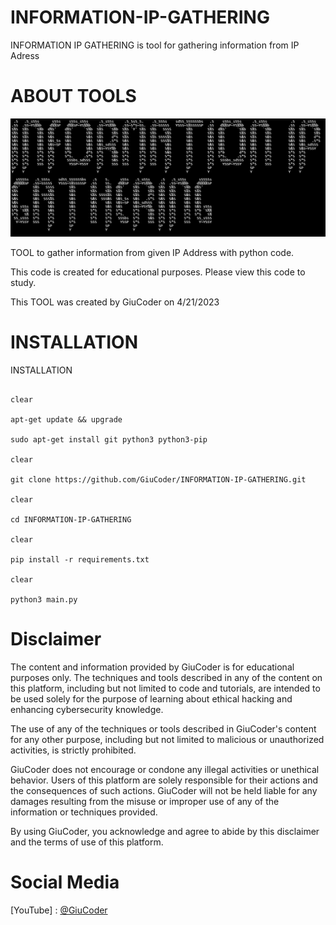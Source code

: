 # INFORMATION-IP-GATHERING
INFORMATION IP GATHERING is tool for gathering information from IP Adress

# ABOUT TOOLS

![INFORMATION IP GATHERING](https://raw.githubusercontent.com/GiuCoder/INFORMATION-IP-GATHERING/main/output-onlineasciitools%20(1).png)


TOOL to gather information from given IP Address with python code.

This code is created for educational purposes. Please view this code to study.

This TOOL was created by GiuCoder on 4/21/2023

# INSTALLATION

INSTALLATION 

```

clear

apt-get update && upgrade 

sudo apt-get install git python3 python3-pip

clear

git clone https://github.com/GiuCoder/INFORMATION-IP-GATHERING.git

clear

cd INFORMATION-IP-GATHERING

clear

pip install -r requirements.txt

clear

python3 main.py

```

# Disclaimer

The content and information provided by GiuCoder is for educational purposes only. The techniques and tools described in any of the content on this platform, including but not limited to code and tutorials, are intended to be used solely for the purpose of learning about ethical hacking and enhancing cybersecurity knowledge.

The use of any of the techniques or tools described in GiuCoder's content for any other purpose, including but not limited to malicious or unauthorized activities, is strictly prohibited.

GiuCoder does not encourage or condone any illegal activities or unethical behavior. Users of this platform are solely responsible for their actions and the consequences of such actions. GiuCoder will not be held liable for any damages resulting from the misuse or improper use of any of the information or techniques provided.

By using GiuCoder, you acknowledge and agree to abide by this disclaimer and the terms of use of this platform.

# Social Media

[YouTube] : [@GiuCoder](https://www.youtube.com/channel/UCFH1zkg-QNOCk-c6mfUgCjA)

